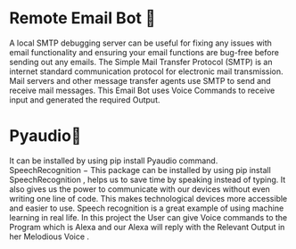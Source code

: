 <h1>Remote Email Bot 📧</h1>
 A local SMTP debugging server can be useful for fixing any issues with email functionality and ensuring your email functions are bug-free before sending out any emails.
The Simple Mail Transfer Protocol (SMTP) is an internet standard communication protocol for electronic mail transmission. Mail servers and other message transfer agents use SMTP to send and receive mail messages.
This Email Bot uses Voice Commands to receive input and generated the required Output.
<br>

<h1>Pyaudio📌</h1>
It can be installed by using pip install Pyaudio command. SpeechRecognition − This package can be installed by using pip install SpeechRecognition , helps us to save time by speaking instead of typing. It also gives us the power to communicate with our devices without even writing one line of code. This makes technological devices more accessible and easier to use. Speech recognition is a great example of using machine learning in real life. In this project the User can give Voice commands to the Program which is Alexa and our Alexa will reply with the Relevant Output in her Melodious Voice .
<br>

